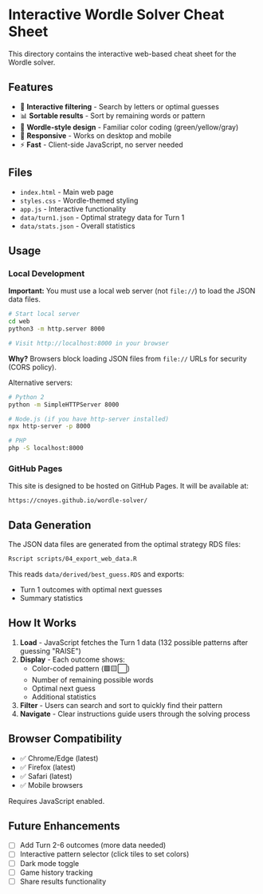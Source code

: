# Interactive Wordle Solver Cheat Sheet

This directory contains the interactive web-based cheat sheet for the Wordle solver.

## Features

- 🎯 **Interactive filtering** - Search by letters or optimal guesses
- 📊 **Sortable results** - Sort by remaining words or pattern
- 🎨 **Wordle-style design** - Familiar color coding (green/yellow/gray)
- 📱 **Responsive** - Works on desktop and mobile
- ⚡ **Fast** - Client-side JavaScript, no server needed

## Files

- `index.html` - Main web page
- `styles.css` - Wordle-themed styling
- `app.js` - Interactive functionality
- `data/turn1.json` - Optimal strategy data for Turn 1
- `data/stats.json` - Overall statistics

## Usage

### Local Development

**Important:** You must use a local web server (not `file://`) to load the JSON data files.

```bash
# Start local server
cd web
python3 -m http.server 8000

# Visit http://localhost:8000 in your browser
```

**Why?** Browsers block loading JSON files from `file://` URLs for security (CORS policy).

Alternative servers:
```bash
# Python 2
python -m SimpleHTTPServer 8000

# Node.js (if you have http-server installed)
npx http-server -p 8000

# PHP
php -S localhost:8000
```

### GitHub Pages

This site is designed to be hosted on GitHub Pages. It will be available at:

```
https://cnoyes.github.io/wordle-solver/
```

## Data Generation

The JSON data files are generated from the optimal strategy RDS files:

```bash
Rscript scripts/04_export_web_data.R
```

This reads `data/derived/best_guess.RDS` and exports:
- Turn 1 outcomes with optimal next guesses
- Summary statistics

## How It Works

1. **Load** - JavaScript fetches the Turn 1 data (132 possible patterns after guessing "RAISE")
2. **Display** - Each outcome shows:
   - Color-coded pattern (🟩🟨⬜)
   - Number of remaining possible words
   - Optimal next guess
   - Additional statistics
3. **Filter** - Users can search and sort to quickly find their pattern
4. **Navigate** - Clear instructions guide users through the solving process

## Browser Compatibility

- ✅ Chrome/Edge (latest)
- ✅ Firefox (latest)
- ✅ Safari (latest)
- ✅ Mobile browsers

Requires JavaScript enabled.

## Future Enhancements

- [ ] Add Turn 2-6 outcomes (more data needed)
- [ ] Interactive pattern selector (click tiles to set colors)
- [ ] Dark mode toggle
- [ ] Game history tracking
- [ ] Share results functionality
